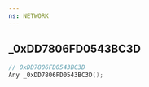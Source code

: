 ```yaml
---
ns: NETWORK
---
```

## _0xDD7806FD0543BC3D

```c
// 0xDD7806FD0543BC3D
Any _0xDD7806FD0543BC3D();
```

